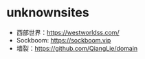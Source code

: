 # unknownsites
- 西部世界：https://westworldss.com/
- Sockboom: https://sockboom.vip
- 墙裂：https://github.com/QiangLie/domain